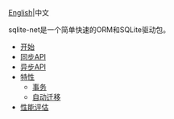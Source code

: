 ﻿﻿﻿﻿﻿﻿﻿﻿﻿﻿﻿[English](README.md)|中文

sqlite-net是一个简单快速的ORM和SQLite驱动包。

- [开始](Introduction/GettingStarted.zh-CN.md)
- [同步API](Introduction/SynchronousAPI.zh-CN.md)
- [异步API](Introduction/AsynchronousAPI.zh-CN.md)
- [特性](Introduction/Features.zh-CN.md)
  - [事务](Introduction/Transactions.zh-CN.md)
  - [自动迁移](Introduction/AutomaticMigrations.zh-CN.md)
- [性能评估](Introduction/Performance.zh-CN.md)
